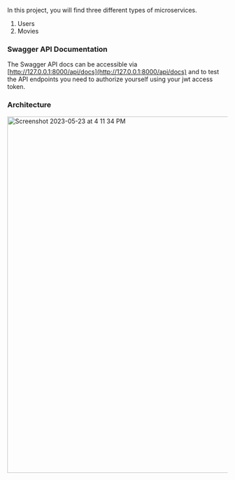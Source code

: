 In this project, you will find three different types of microservices.

1. Users
2. Movies

### Swagger API Documentation
The Swagger API docs can be accessible via [http://127.0.0.1:8000/api/docs](http://127.0.0.1:8000/api/docs) and to test the API endpoints you need to authorize yourself using your jwt access token.

### Architecture
<img width="815" alt="Screenshot 2023-05-23 at 4 11 34 PM" src="https://github.com/thisischandanmishra/eks-python-microservice/assets/10300227/c659603b-dd18-4be6-884c-b87cdb927a6b">
